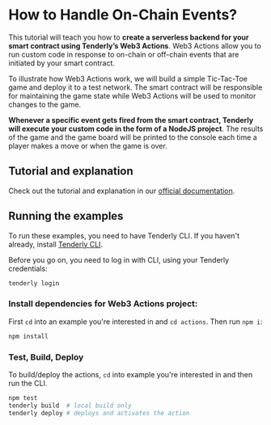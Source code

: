 # How to Handle On-Chain Events?

This tutorial will teach you how to **create a serverless backend for your smart contract using Tenderly’s Web3
Actions**. Web3 Actions allow you to run custom code in response to on-chain or off-chain events that are initiated by
your smart contract.

To illustrate how Web3 Actions work, we will build a simple Tic-Tac-Toe game and deploy it to a test network. The smart
contract will be responsible for maintaining the game state while Web3 Actions will be used to monitor changes to the
game.

**Whenever a specific event gets fired from the smart contract, Tenderly will execute your custom code in the form of a
NodeJS project**. The results of the game and the game board will be printed to the console each time a player makes a
move or when the game is over.

## Tutorial and explanation

Check out the tutorial and explanation in our [official documentation](https://docs.tenderly.co/web3-actions/how-to-handle-on-chain-events).

## Running the examples

To run these examples, you need to have Tenderly CLI. If you haven't already, install [Tenderly CLI](https://github.com/Tenderly/tenderly-cli#installation).

Before you go on, you need to log in with CLI, using your Tenderly credentials:

```bash
tenderly login
```

### Install dependencies for Web3 Actions project:

First `cd` into an example you're interested in and `cd actions`. Then run `npm i`:

``` bash
npm install
```

### Test, Build, Deploy

To build/deploy the actions, `cd` into example you're interested in and then run the CLI.

``` bash
npm test
tenderly build  # local build only
tenderly deploy # deploys and activates the action
```
